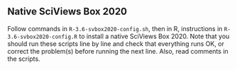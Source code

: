 ## Native SciViews Box 2020

Follow commands in `R-3.6-svbox2020-config.sh`, then in R, instructions in `R-3.6-svbox2020-config.R` to install a native SciViews Box 2020. Note that you should run these scripts line by line and check that everything runs OK, or correct the problem(s) before running the next line. Also, read comments in the scripts.

